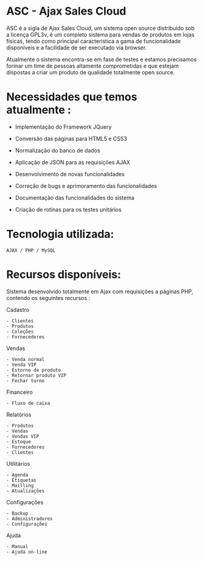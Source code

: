 ASC - Ajax Sales Cloud
======================

ASC é a sigla de Ajax Sales Cloud, um sistema open source distribuido sob a licença GPL3v, é um completo sistema para vendas de produtos em lojas fisicas, tendo como principal caracteristica a gama de funcionalidade disponíveis e a facilidade de ser executado via browser.

Atualmente o sistema encontra-se em fase de testes e estamos precisamos formar um time de pessoas altamente comprometidas e que estejam dispostas a criar um produto de qualidade totalmente open source.



Necessidades que temos atualmente :
===================================

- Implementação do Framework JQuery

- Conversão das páginas para HTML5 e CSS3

- Normalização do banco de dados

- Aplicação de JSON para as requisições AJAX

- Desenvolvimento de novas funcionalidades

- Correção de bugs e aprimoramento das funcionalidades

- Documentação das funcionalidades do sistema

- Criação de rotinas para os testes unitários 



Tecnologia utilizada:
===================== 

	AJAX / PHP / MySQL
	
	
	
Recursos disponíveis: 
=====================
	
Sistema desenvolvido totalmente em Ajax com requisições a páginas PHP, contendo os seguintes recursos :


Cadastro

	- Clientes
	- Produtos
	- Coleções
	- Fornecedores
	
Vendas

	- Venda normal
	- Venda VIP 
	- Estorno de produto
	- Retornar produto VIP
	- Fechar turno
	
Financeiro

	- Fluxo de caixa
	
Relatórios

	- Produtos 
	- Vendas
	- Vendas VIP
	- Estoque
	- Fornecedores
	- Clientes
	
Utilitários

	- Agenda
	- Etiquetas
	- Mailling
	- Atualizações
	
Configurações

	- Backup
	- Administradores
	- Configurações
	
Ajuda

	- Manual
	- Ajuda on-line
	
	
	